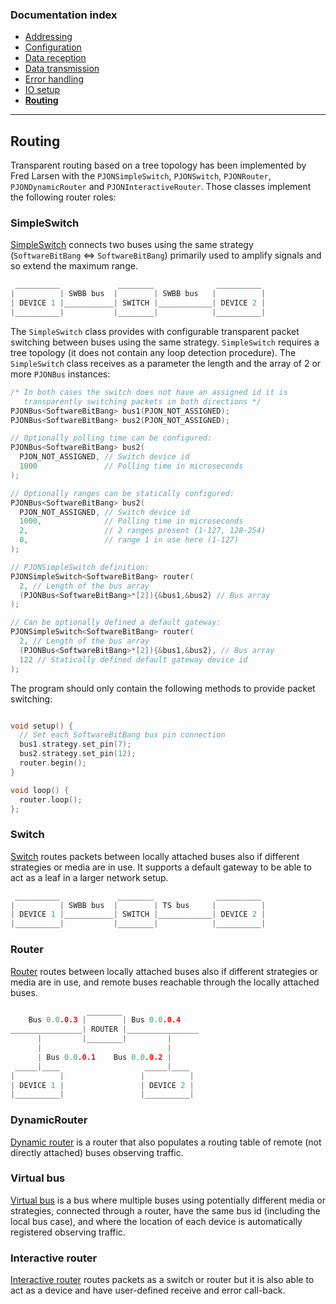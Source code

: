 
### Documentation index
- [Addressing](/documentation/addressing.md)
- [Configuration](/documentation/configuration.md)
- [Data reception](/documentation/data-reception.md)
- [Data transmission](/documentation/data-transmission.md)
- [Error handling](/documentation/error-handling.md)
- [IO setup](/documentation/io-setup.md)
- **[Routing](/documentation/routing.md)**

---

## Routing
Transparent routing based on a tree topology has been implemented by Fred Larsen with the `PJONSimpleSwitch`, `PJONSwitch`, `PJONRouter`, `PJONDynamicRouter` and `PJONInteractiveRouter`. Those classes implement the following router roles:

### SimpleSwitch
[SimpleSwitch](/examples/ARDUINO/Local/SoftwareBitBang/Switch/SimpleSwitch) connects two buses using the same strategy (`SoftwareBitBang` <=> `SoftwareBitBang`) primarily used to amplify signals and so extend the maximum range.
```cpp
 __________             ________              __________
|          | SWBB bus  |        | SWBB bus   |          |
| DEVICE 1 |___________| SWITCH |____________| DEVICE 2 |
|__________|           |________|            |__________|
```
The `SimpleSwitch` class provides with configurable transparent packet switching between buses using the same strategy. `SimpleSwitch` requires a tree topology (it does not contain any loop detection procedure). The `SimpleSwitch` class receives as a parameter the length and the array of 2 or more `PJONBus` instances:
```cpp
/* In both cases the switch does not have an assigned id it is
   transparently switching packets in both directions */
PJONBus<SoftwareBitBang> bus1(PJON_NOT_ASSIGNED);
PJONBus<SoftwareBitBang> bus2(PJON_NOT_ASSIGNED);

// Optionally polling time can be configured:
PJONBus<SoftwareBitBang> bus2(
  PJON_NOT_ASSIGNED, // Switch device id
  1000               // Polling time in microseconds
);

// Optionally ranges can be statically configured:
PJONBus<SoftwareBitBang> bus2(
  PJON_NOT_ASSIGNED, // Switch device id
  1000,              // Polling time in microseconds
  2,                 // 2 ranges present (1-127, 128-254)
  0,                 // range 1 in use here (1-127)
);

// PJONSimpleSwitch definition:
PJONSimpleSwitch<SoftwareBitBang> router(
  2, // Length of the bus array
  (PJONBus<SoftwareBitBang>*[2]){&bus1,&bus2} // Bus array
);

// Can be optionally defined a default gateway:
PJONSimpleSwitch<SoftwareBitBang> router(
  2, // Length of the bus array
  (PJONBus<SoftwareBitBang>*[2]){&bus1,&bus2}, // Bus array
  122 // Statically defined default gateway device id
);
```
The program should only contain the following methods to provide packet switching:
```cpp

void setup() {
  // Set each SoftwareBitBang bus pin connection
  bus1.strategy.set_pin(7);
  bus2.strategy.set_pin(12);
  router.begin();
}

void loop() {
  router.loop();
};
```

### Switch
[Switch](/examples/ARDUINO/Local/SoftwareBitBang/Switch/Switch) routes packets between locally attached buses also if different strategies or media are in use. It supports a default gateway to be able to act as a leaf in a larger network setup.
```cpp
 __________             ________              __________
|          | SWBB bus  |        | TS bus     |          |
| DEVICE 1 |___________| SWITCH |____________| DEVICE 2 |
|__________|           |________|            |__________|
```

### Router
[Router](/examples/ARDUINO/Network/SoftwareBitBang/Router) routes between locally attached buses also if different strategies or media are in use, and remote buses reachable through the locally attached buses.
```cpp
                 ________
    Bus 0.0.0.3 |        | Bus 0.0.0.4
________________| ROUTER |________________
      |         |________|         |
      |                            |
      | Bus 0.0.0.1    Bus 0.0.0.2 |
 _____|____                   _____|____
|          |                 |          |
| DEVICE 1 |                 | DEVICE 2 |
|__________|                 |__________|
```

### DynamicRouter
[Dynamic router](/examples/ARDUINO/Network/SoftwareBitBang/Router/DynamicRouter) is a router that also populates a routing table of remote (not directly attached) buses observing traffic.

### Virtual bus
[Virtual bus](/examples/ARDUINO/Local/SoftwareBitBang/Tunneler) is a bus where multiple buses using potentially different media or strategies, connected through a router, have the same bus id (including the local bus case), and where the location of each device is automatically registered observing traffic.

### Interactive router
[Interactive router](/examples/ARDUINO/Network/SoftwareBitBang/Switch/BlinkingSwitch) routes packets as a switch or router but it is also able to act as a device and have user-defined receive and error call-back.
